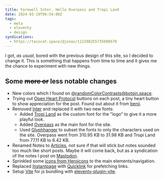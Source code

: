 ```yaml
---
title: Farewell Inter, Hello Overpass and Tropi Land
date: 2024-03-19T06:54:00Z
tags:
  - meta
  - eleventy
  - design
syndications:
  - https://tacocat.space/@jonas/112298255735690570
---
```


I got, *as usual*, bored with the previous design of this site, so I decided to change it. This is something that happens from time to time and it gives me the chance to experiment with new things.

## Some ~~more or~~ less notable changes
* New colors which I found on [@randomColorContrasts@botsin.space](https://tacocat.space/@randomColorContrasts@botsin.space).
* Trying out [Open Heart Protocol](https://openheart.fyi/) buttons on each post, a tiny heart button to show appreciation for the post. Found out about it from [benji](https://www.benji.dog/articles/interactions-or-reactions/).
* Removed [Inter](https://rsms.me/inter/) and replaced it with two new fonts:
  * Added [Tropi Land](https://www.fontspace.com/tropi-land-font-f101440) as the custom font for the "logo" to give it a more playful look.
  * Added [Overpass](https://overpassfont.org/) as the main font for the site.
  * Used [Glyphhanger](https://github.com/zachleat/glyphhanger) to subset the fonts to only the characters used on the site. Overpass went from 310.95 KB to 31.98 KB and Tropi Land from 77.11 KB to 6.42 KB.
* Renamed Notes to [Articles](/articles/), not sure if that will stick but notes sounded too much like short posts. Maybe it will come back, but as a syndication of the notes I post on [Mastodon](https://tacocat.space/@jonas).
* Sprinkled some [icons from Heroicons](http://heroicons.com) to the main elements/navigation.
* Replaced [Instantpage](https://instant.page) with [Quicklink](https://getquick.link) for prefetching links.
* Setup [Vite](https://vitejs.dev) for js bundling with [eleventy-plugin-vite](https://github.com/11ty/eleventy-plugin-vite).
